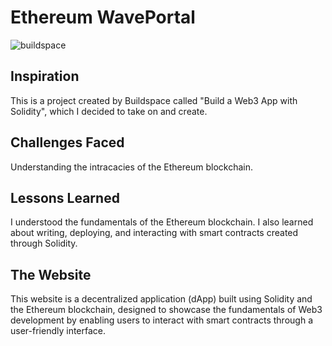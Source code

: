 # Ethereum WavePortal

![buildspace](https://github.com/user-attachments/assets/5732eb1c-35b9-4a2d-af0f-33965fc0ff2d)

## Inspiration

This is a project created by Buildspace called "Build a Web3 App with Solidity", which I decided to take on and create.

## Challenges Faced

Understanding the intracacies of the Ethereum blockchain.

## Lessons Learned

I understood the fundamentals of the Ethereum blockchain. I also learned about writing, deploying, and interacting with smart contracts created through Solidity.

## The Website

This website is a decentralized application (dApp) built using Solidity and the Ethereum blockchain, designed to showcase the fundamentals of Web3 development by enabling users to interact with smart contracts through a user-friendly interface.
